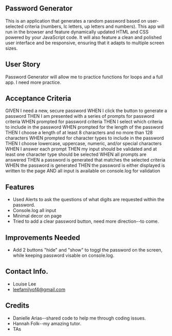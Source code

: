 ## Password Generator
This is an application that generates a random password based on user-selected criteria (numbers, lc letters, up letters and numbers). This app will run in the browser and feature dynamically updated HTML and CSS powered by your JavaScript code. It will also feature a clean and polished user interface and be responsive, ensuring that it adapts to multiple screen sizes.

## User Story
Password Generator will allow me to practice functions for loops and a full app. I need more practice.

## Acceptance Criteria
GIVEN I need a new, secure password
WHEN I click the button to generate a password
THEN I am presented with a series of prompts for password criteria
WHEN prompted for password criteria
THEN I select which criteria to include in the password
WHEN prompted for the length of the password
THEN I choose a length of at least 8 characters and no more than 128 characters
WHEN prompted for character types to include in the password
THEN I choose lowercase, uppercase, numeric, and/or special characters
WHEN I answer each prompt
THEN my input should be validated and at least one character type should be selected
WHEN all prompts are answered
THEN a password is generated that matches the selected criteria
WHEN the password is generated
THEN the password is either displayed is written to the page
AND all input is available on console.log for validation

## Features
* Used Alerts to ask the questions of what digits are requested within the password.
* Console.log all input
* Minimal decor on page
* Tried to add a clear password button, need more direction--to come.

## Improvements Needed
* Add 2 buttons "hide" and "show" to toggl the password on the screen, while keeping password visable on console.log.

## Contact Info.
* Louise Lee
* leefamilyof4@gmail.com

## Credits
* Danielle Arias--shared code to help me through coding issues.
* Hannah Folk--my amazing tutor.
* TAs

